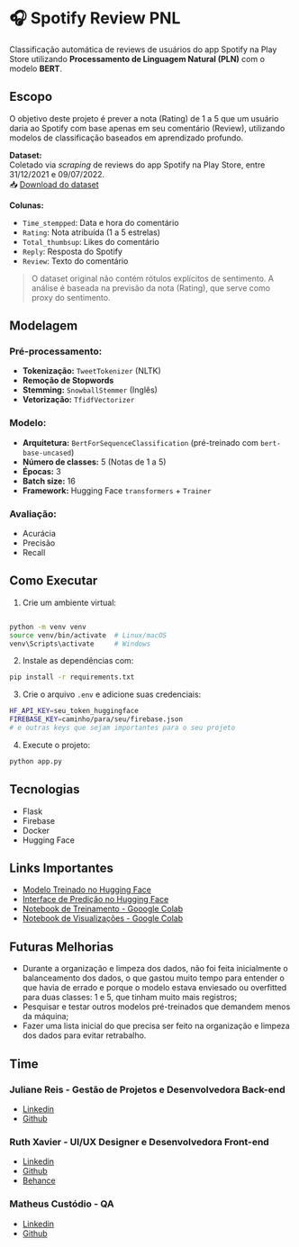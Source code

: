 
# 🎧 Spotify Review PNL

Classificação automática de reviews de usuários do app Spotify na Play Store utilizando **Processamento de Linguagem Natural (PLN)** com o modelo **BERT**.


## Escopo

O objetivo deste projeto é prever a nota (Rating) de 1 a 5 que um usuário daria ao Spotify com base apenas em seu comentário (Review), utilizando modelos de classificação baseados em aprendizado profundo.

**Dataset:**  
Coletado via *scraping* de reviews do app Spotify na Play Store, entre 31/12/2021 e 09/07/2022.  
📥 [Download do dataset](https://www.kaggle.com/datasets/mfaaris/spotify-app-reviews-2022)

**Colunas:**
- `Time_stempped`: Data e hora do comentário
- `Rating`: Nota atribuída (1 a 5 estrelas)
- `Total_thumbsup`: Likes do comentário
- `Reply`: Resposta do Spotify
- `Review`: Texto do comentário

> O dataset original não contém rótulos explícitos de sentimento. A análise é baseada na previsão da nota (Rating), que serve como proxy do sentimento.


## Modelagem

### Pré-processamento:
- **Tokenização:** `TweetTokenizer` (NLTK)
- **Remoção de Stopwords**
- **Stemming:** `SnowballStemmer` (Inglês)
- **Vetorização:** `TfidfVectorizer`

### Modelo:
- **Arquitetura:** `BertForSequenceClassification` (pré-treinado com `bert-base-uncased`)
- **Número de classes:** 5 (Notas de 1 a 5)
- **Épocas:** 3
- **Batch size:** 16
- **Framework:** Hugging Face `transformers` + `Trainer`

### Avaliação:
- Acurácia
- Precisão
- Recall


##  Como Executar

1. Crie um ambiente virtual: 

``` bash 

python -m venv venv
source venv/bin/activate  # Linux/macOS
venv\Scripts\activate     # Windows
```

2. Instale as dependências com:

```bash
pip install -r requirements.txt
```

3. Crie o arquivo `.env` e adicione suas credenciais: 

``` bash
HF_API_KEY=seu_token_huggingface
FIREBASE_KEY=caminho/para/seu/firebase.json
# e outras keys que sejam importantes para o seu projeto
```
4. Execute o projeto: 

``` bash
python app.py
```

## Tecnologias 

- Flask
- Firebase
- Docker
- Hugging Face

## Links Importantes
- [Modelo Treinado no Hugging Face](https://huggingface.co/xavierruth/spotify-pnl)
- [Interface de Predição no Hugging Face](https://huggingface.co/spaces/xavierruth/spotify-review)
- [Notebook de Treinamento - Gooogle Colab](https://colab.research.google.com/drive/1zSxlUUhygHIBsf_69PfFCi0wTN4ObthX?usp=sharing)
- [Notebook de Visualizações - Google Colab](https://colab.research.google.com/drive/1jOsDkK9Tfr2Ev1ilY0DZox3BA9YxA-sf?usp=sharing)

## Futuras Melhorias 

- Durante a organização e limpeza dos dados, não foi feita inicialmente o balanceamento dos dados, o que gastou muito tempo para entender o que havia de errado e porque o modelo estava enviesado ou overfitted para duas classes: 1 e 5, que tinham muito mais registros;
- Pesquisar e testar outros modelos pré-treinados que demandem menos da máquina;
- Fazer uma lista inicial do que precisa ser feito na organização e limpeza dos dados para evitar retrabalho.


## Time

### Juliane Reis - Gestão de Projetos e Desenvolvedora Back-end
- [Linkedin](https://www.linkedin.com/in/julianereism/)
- [Github](https://github.com/julianereism)

### Ruth Xavier - UI/UX Designer e Desenvolvedora Front-end
- [Linkedin](https://www.linkedin.com/in/ruthxavier/)
- [Github](https://github.com/xavierruth)
- [Behance](https://www.behance.net/xavierruth)

### Matheus Custódio - QA
- [Linkedin](https://www.linkedin.com/in/custodiomatheus/)
- [Github](https://github.com/Mathueshcustodio)